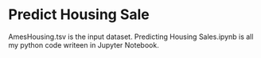 # Predict Housing Sale
AmesHousing.tsv is the input dataset. 
Predicting Housing Sales.ipynb is all my python code writeen in Jupyter Notebook.

	
